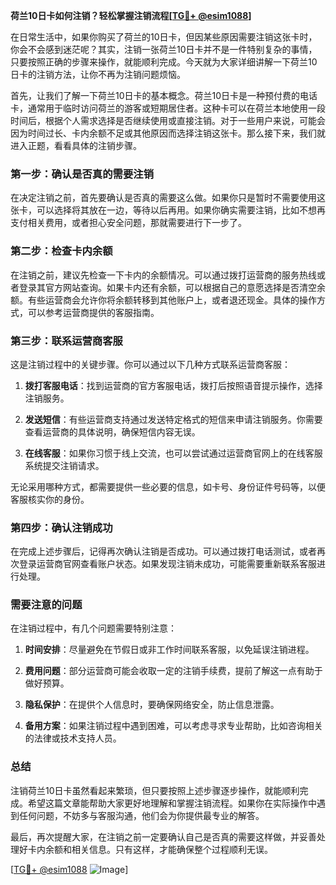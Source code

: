 **荷兰10日卡如何注销？轻松掌握注销流程[[TG💪+ @esim1088](https://t.me/s/esim1088)]**

在日常生活中，如果你购买了荷兰的10日卡，但因某些原因需要注销这张卡时，你会不会感到迷茫呢？其实，注销一张荷兰10日卡并不是一件特别复杂的事情，只要按照正确的步骤来操作，就能顺利完成。今天就为大家详细讲解一下荷兰10日卡的注销方法，让你不再为注销问题烦恼。

首先，让我们了解一下荷兰10日卡的基本概念。荷兰10日卡是一种预付费的电话卡，通常用于临时访问荷兰的游客或短期居住者。这种卡可以在荷兰本地使用一段时间后，根据个人需求选择是否继续使用或直接注销。对于一些用户来说，可能会因为时间过长、卡内余额不足或其他原因而选择注销这张卡。那么接下来，我们就进入正题，看看具体的注销步骤。

### 第一步：确认是否真的需要注销

在决定注销之前，首先要确认是否真的需要这么做。如果你只是暂时不需要使用这张卡，可以选择将其放在一边，等待以后再用。如果你确实需要注销，比如不想再支付相关费用，或者担心安全问题，那就需要进行下一步了。

### 第二步：检查卡内余额

在注销之前，建议先检查一下卡内的余额情况。可以通过拨打运营商的服务热线或者登录其官方网站查询。如果卡内还有余额，可以根据自己的意愿选择是否清空余额。有些运营商会允许你将余额转移到其他账户上，或者退还现金。具体的操作方式，可以参考运营商提供的客服指南。

### 第三步：联系运营商客服

这是注销过程中的关键步骤。你可以通过以下几种方式联系运营商客服：

1. **拨打客服电话**：找到运营商的官方客服电话，拨打后按照语音提示操作，选择注销服务。
   
2. **发送短信**：有些运营商支持通过发送特定格式的短信来申请注销服务。你需要查看运营商的具体说明，确保短信内容无误。

3. **在线客服**：如果你习惯于线上交流，也可以尝试通过运营商官网上的在线客服系统提交注销请求。

无论采用哪种方式，都需要提供一些必要的信息，如卡号、身份证件号码等，以便客服核实你的身份。

### 第四步：确认注销成功

在完成上述步骤后，记得再次确认注销是否成功。可以通过拨打电话测试，或者再次登录运营商官网查看账户状态。如果发现注销未成功，可能需要重新联系客服进行处理。

### 需要注意的问题

在注销过程中，有几个问题需要特别注意：

1. **时间安排**：尽量避免在节假日或非工作时间联系客服，以免延误注销进程。
   
2. **费用问题**：部分运营商可能会收取一定的注销手续费，提前了解这一点有助于做好预算。

3. **隐私保护**：在提供个人信息时，要确保网络安全，防止信息泄露。

4. **备用方案**：如果注销过程中遇到困难，可以考虑寻求专业帮助，比如咨询相关的法律或技术支持人员。

### 总结

注销荷兰10日卡虽然看起来繁琐，但只要按照上述步骤逐步操作，就能顺利完成。希望这篇文章能帮助大家更好地理解和掌握注销流程。如果你在实际操作中遇到任何问题，不妨多与客服沟通，他们会为你提供最专业的解答。

最后，再次提醒大家，在注销之前一定要确认自己是否真的需要这样做，并妥善处理好卡内余额和相关信息。只有这样，才能确保整个过程顺利无误。

[[TG💪+ @esim1088](https://t.me/s/esim1088) ![Image](https://i.postimg.cc/4NQfJmqS/Snipaste-2025-05-13-00-14-12.png)]